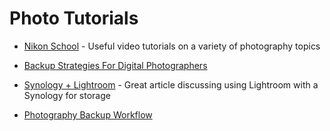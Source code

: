 # Photo Tutorials

* [Nikon School](https://www.nikonevents.com/us/live/nikon-school-online/?ET_CID=3288734&ET_RID=326545443&SC_ID=0032400000mJiv0AAC&e=t&utm_campaign=FreeNSO-Owners-4-16-2020&utm_content=btn&utm_medium=email&utm_source=MKT&utm_term=startnow) - Useful video tutorials on a variety of photography topics

* [Backup Strategies For Digital Photographers](https://fstoppers.com/business/bulletproof-backup-strategies-digital-photographers-23906)

* [Synology + Lightroom](https://allangraves.medium.com/synology-lightroom-cc-708f69d7d66c) - Great article discussing using Lightroom with a Synology for storage

* [Photography Backup Workflow](https://photographylife.com/photography-backup-workflow)
